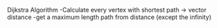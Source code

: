 ​Dijkstra Algorithm
-Calculate every vertex with shortest path -> vector<int> distance
-get a maximum length path from distance (except the infinity)
